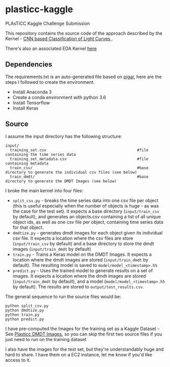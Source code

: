 # plasticc-kaggle
PLAsTiCC Kaggle Challenge Submission

This repository contains the source code of the approach described by  the Kernel - 
[CNN based Classification of Light Curves
](https://www.kaggle.com/pankajb64/cnn-based-classification-of-light-curves).

There's also an associated EDA Kernel [here](https://www.kaggle.com/pankajb64/plasticc-dmdt-eda)

## Dependencies

The requirements.txt is an auto-generated file based on [pigar](https://github.com/Damnever/pigar),
here are the steps I followed to create the environment.

- Install Anaconda 3
- Create a conda environment with python 3.6
- Install Tensorflow
- Install Keras

## Source

I assume the input directory has the following structure:
```
input/
  training_set.csv                                        #file containing the time series data
  training_set_metadata.csv                               #file containing metadata
  train_csv/                                              #base directory to generate the individual csv files (see below)
  train_dmdt/                                             #base directory to generate the DMDT Images (see below)
```

I broke the main kernel into four files:
- `split_csv.py` - breaks the time series data into one csv file per object (this is useful especially when the number of objects is huge - as was the case for the test set). It expects a base directory (`input/train_csv` by default), and generates an objects.csv containing a list of all unique object ids, as well as one csv file per object, containing time series data for that object.
- `dmdtize.py` - generates dmdt images for each object given its individual csv file. It expects a location where the csv files are store (`input/train_csv` by default) and a base directory to store the dmdt images (`input/train_dmdt` by default)
- `train.py` - Trains a Keras model on the DMDT Images. It expects a location where the dmdt images are stored (`input/train_dmdt` by default). The resulting model is saved to `model/model_<timestamp>.h5`
- `predict.py` - Uses the trained model to generate results on a set of images. It expects a location where the dmdt images are stored (`input/train_dmdt` by default), and a model (`model/model_<timestamp>.h5` by default). The results are stored to `output/test_results.csv`.

The general sequence to run the source files would be:
```
python split_csv.py
python dmdtize.py
python train.py
python predict.py
```

I have pre-computed the Images for the training set as a Kaggle Dataset - See [Plasticc DMDT Images](https://www.kaggle.com/pankajb64/plasticc_dmdt_images), so you can skip the first two source files if you just need to run on the training dataset

I also have the images for the test set, but they're understandably huge and hard to share. I have them on a EC2 instance, let me know if you'd like access to it.
